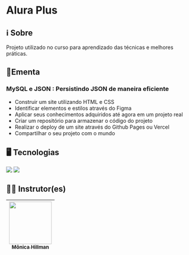 # Alura Plus

## ℹ️ Sobre

<p>Projeto utilizado no curso para aprendizado das técnicas e melhores práticas.</p>

## 📘Ementa

### MySQL e JSON : Persistindo JSON de maneira eficiente

- Construir um site utilizando HTML e CSS
- Identificar elementos e estilos através do Figma
- Aplicar seus conhecimentos adquiridos até agora em um projeto real
- Criar um repositório para armazenar o código do projeto
- Realizar o deploy de um site através do Github Pages ou Vercel
- Compartilhar o seu projeto com o mundo

## 🖥️ Tecnologias

<div>
  <img src="https://img.shields.io/badge/MySQL-4479A1?logo=mysql&logoColor=fff" />
  <img src="https://img.shields.io/badge/JSON-000?logo=json&logoColor=fff" />  
</div>

## 🧑‍🏫 Instrutor(es)

| [<img loading="lazy" src="https://avatars.githubusercontent.com/u/51282495?v=4" width=115><br><sub>Mônica Hillman</sub>](https://github.com/MonicaHillman) |
| :--------------------------------------------------------------------------------------------------------------------------------------------------------: |

